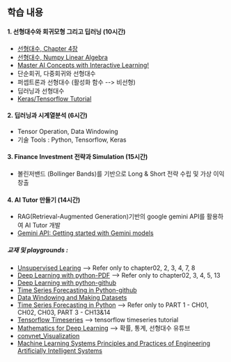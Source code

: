## 학습 내용

#### 1. 선형대수와 회귀모형 그리고 딥러닝 (10시간)
- [선형대수, Chapter 4장](http://103.203.175.90:81/fdScript/RootOfEBooks/E%20Book%20collection%20-%202024%20-%20F/CSE%20%20IT%20AIDS%20ML/Essential_Math_for_Data_Science_Take_Control_of_Your_Data_with_Fundamental.pdf)
- [선형대수, Numpy Linear Algebra](https://numpy.org/numpy-tutorials/content/tutorial-svd.html)
- [Master AI Concepts with Interactive Learning!](https://www.101ai.net/overview/basics)
- 단순회귀, 다중회귀와 선형대수
- 퍼셉트론과 선형대수 (활성화 함수 --> 비선형)
- 딥러닝과 선형대수
- [Keras/Tensorflow Tutorial](https://www.tensorflow.org/tutorials/keras/classification?hl=ko)

#### 2. 딥러닝과 시계열분석 (6시간)
- Tensor Operation, Data Windowing
- 기술 Tools : Python, Tensorflow, Keras

#### 3. Finance Investment 전략과 Simulation (15시간)
- 볼린저밴드 (Bollinger Bands)를 기반으로 Long & Short 전략 수립 및 가상 이익 창출

#### 4. AI Tutor 만들기 (14시간)
- RAG(Retrieval-Augmented Generation)기반의 google gemini API를 활용하여 AI Tutor 개발
- [Gemini API: Getting started with Gemini models](https://colab.research.google.com/github/google-gemini/cookbook/blob/main/quickstarts/Get_started.ipynb)

##### 교재 및 playgrounds :
- [Unsupervised Learing](https://github.com/aapatel09/handson-unsupervised-learning) --> Refer only to chapter02, 2, 3, 4, 7, 8
- [Deep Learning with python-PDF](https://sourestdeeds.github.io/pdf/Deep%20Learning%20with%20Python.pdf) --> Refer only to chapter02, 3, 4, 5, 13
- [Deep Learning with python-github](https://github.com/fchollet/deep-learning-with-python-notebooks)
- [Time Series Forecasting in Python-github](https://github.com/marcopeix/TimeSeriesForecastingInPython)
- [Data Windowing and Making Datasets](https://carpentries-incubator.github.io/python-classifying-power-consumption/instructor/03-data-windows.html)
- [Time Series Forecasting in Python](https://www.oreilly.com/library/view/time-series-forecasting/9781617299889/) --> Refer only to PART 1 - CH01, CH02, CH03, PART 3 - CH13&14
- [Tensorflow Timeseries](https://www.tensorflow.org/tutorials/structured_data/time_series?hl=ko) --> tensorflow timeseries tutorial
- [Mathematics for Deep Learning](https://github.com/kafa46/deeplearning_math/tree/master?tab=readme-ov-file) --> 확률, 통계, 선형대수 유튜브
- [convnet_Visualization](https://poloclub.github.io/cnn-explainer/)
- [Machine Learning Systems Principles and Practices of Engineering Artificially Intelligent Systems](https://www.mlsysbook.ai/)
